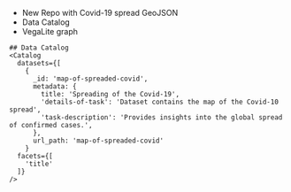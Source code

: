 - New Repo with Covid-19 spread GeoJSON
- Data Catalog
- VegaLite graph

```
## Data Catalog
<Catalog
  datasets={[
    {
      _id: 'map-of-spreaded-covid',
      metadata: {
        title: 'Spreading of the Covid-19',
        'details-of-task': 'Dataset contains the map of the Covid-10 spread',
        'task-description': 'Provides insights into the global spread of confirmed cases.',
      },
      url_path: 'map-of-spreaded-covid'
    }
  facets={[
    'title'
  ]}
/>
```
